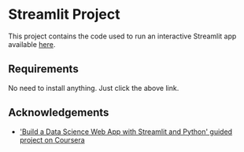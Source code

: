 # Streamlit Project

This project contains the code used to run an interactive Streamlit app available [here](https://nithinhm-my-projects-streamlit-projectcollisions-app-z8cr50.streamlit.app/).

## Requirements

No need to install anything. Just click the above link.

## Acknowledgements
 - ['Build a Data Science Web App with Streamlit and Python' guided project on Coursera](https://www.coursera.org/projects/data-science-streamlit-python)